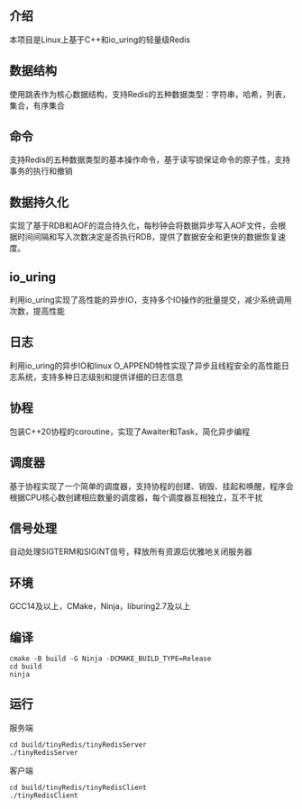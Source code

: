 ## 介绍

本项目是Linux上基于C++和io_uring的轻量级Redis

## 数据结构

使用跳表作为核心数据结构，支持Redis的五种数据类型：字符串，哈希，列表，集合，有序集合

## 命令

支持Redis的五种数据类型的基本操作命令，基于读写锁保证命令的原子性，支持事务的执行和撤销

## 数据持久化

实现了基于RDB和AOF的混合持久化，每秒钟会将数据异步写入AOF文件，会根据时间间隔和写入次数决定是否执行RDB，提供了数据安全和更快的数据恢复速度。

## io_uring

利用io_uring实现了高性能的异步IO，支持多个IO操作的批量提交，减少系统调用次数，提高性能

## 日志

利用io_uring的异步IO和linux O_APPEND特性实现了异步且线程安全的高性能日志系统，支持多种日志级别和提供详细的日志信息

## 协程

包装C++20协程的coroutine，实现了Awaiter和Task，简化异步编程

## 调度器

基于协程实现了一个简单的调度器，支持协程的创建、销毁、挂起和唤醒，程序会根据CPU核心数创建相应数量的调度器，每个调度器互相独立，互不干扰

## 信号处理

自动处理SIGTERM和SIGINT信号，释放所有资源后优雅地关闭服务器

## 环境

GCC14及以上，CMake，Ninja，liburing2.7及以上

## 编译

```shell 
cmake -B build -G Ninja -DCMAKE_BUILD_TYPE=Release
cd build
ninja
```

## 运行

服务端

```shell
cd build/tinyRedis/tinyRedisServer
./tinyRedisServer
```

客户端

```shell
cd build/tinyRedis/tinyRedisClient
./tinyRedisClient
```
